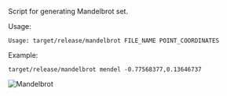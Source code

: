 Script for generating Mandelbrot set.

Usage:
```
Usage: target/release/mandelbrot FILE_NAME POINT_COORDINATES
```

Example:

```
target/release/mandelbrot mendel -0.77568377,0.13646737
```

![Mandelbrot](https://github.com/matDobek/mandelbrot/blob/master/samples/mandelbrot.gif "Mandelbrot")
